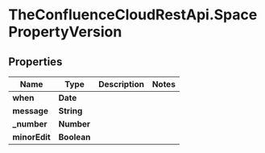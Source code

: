 # TheConfluenceCloudRestApi.SpacePropertyVersion

## Properties
Name | Type | Description | Notes
------------ | ------------- | ------------- | -------------
**when** | **Date** |  | 
**message** | **String** |  | 
**_number** | **Number** |  | 
**minorEdit** | **Boolean** |  | 
